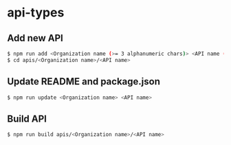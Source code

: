 # api-types

## Add new API

```sh
$ npm run add <Organization name (>= 3 alphanumeric chars)> <API name (>= 5 alphanumeric chars)>
$ cd apis/<Organization name>/<API name>
```

## Update README and package.json

```sh
$ npm run update <Organization name> <API name>
```

## Build API

```sh
$ npm run build apis/<Organization name>/<API name>
```
